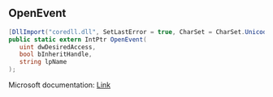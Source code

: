 ## OpenEvent

```csharp
[DllImport("coredll.dll", SetLastError = true, CharSet = CharSet.Unicode)]
public static extern IntPtr OpenEvent(
   uint dwDesiredAccess,
   bool bInheritHandle,
   string lpName
);
```

Microsoft documentation: [Link](https://docs.microsoft.com/en-us/windows/win32/api/synchapi/nf-synchapi-openeventw)
